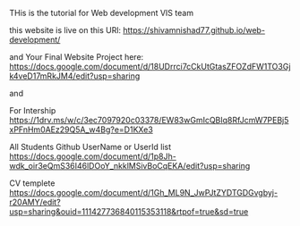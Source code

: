 THis is the tutorial for Web development VIS team

this website is live on this URl: https://shivamnishad77.github.io/web-development/


and Your Final Website Project here: https://docs.google.com/document/d/18UDrrci7cCkUtGtasZFOZdFW1TO3Gjk4veD17mRkJM4/edit?usp=sharing


and

For Intership https://1drv.ms/w/c/3ec7097920c03378/EW83wGmIcQBIq8RfJcmW7PEBj5xPFnHm0AEz29Q5A_w4Bg?e=D1KXe3


All Students Github UserName or UserId list https://docs.google.com/document/d/1p8Jh-wdk_oir3eQmS36I46lDOoY_nkklMSivBoCqEKA/edit?usp=sharing



CV templete https://docs.google.com/document/d/1Gh_ML9N_JwPJtZYDTGDGvgbyj-r20AMY/edit?usp=sharing&ouid=111427736840115353118&rtpof=true&sd=true

